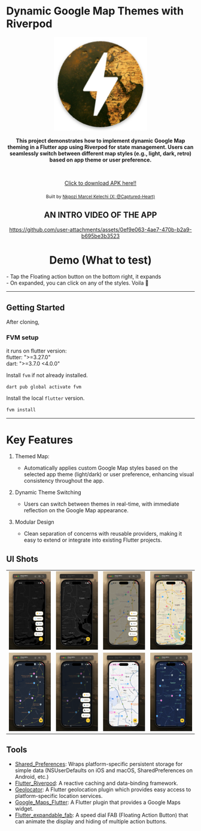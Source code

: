 # Dynamic Google Map Themes with Riverpod

<div align="center">
   <img src="./assets/logo.png" width="250" height="250" color="0xFF2676FC"/>

<strong> This project demonstrates how to implement dynamic Google Map theming in a Flutter app using Riverpod for state management. Users can seamlessly switch between different map styles (e.g., light, dark, retro) based on app theme or user preference. </strong>

<br/>

[Click to download APK here!!](https://drive.google.com/file/d/1__dRUHI7zh9f78qZW5tRwxTgSJVXDj_i/view?usp=sharing)

<sub>Built by <a href="https://twitter.com/_Captured_Heart">Nkpozi Marcel Kelechi (X: @Captured-Heart)</a></sub>
<br />

## AN INTRO VIDEO OF THE APP


https://github.com/user-attachments/assets/0ef9e063-4ae7-470b-b2a9-b695be3b3523


# Demo (What to test)

<div align="left">
- Tap the Floating action button on the bottom right, it expands<br/>
- On expanded, you can click on any of the styles. Voila 🥳<br/>
</div>

</div>

---

## Getting Started

After cloning,

### FVM setup

it runs on flutter version: <br> flutter: ">=3.27.0" <br> dart: ">=3.7.0 <4.0.0"

Install `fvm` if not already installed.

```bash
dart pub global activate fvm
```

Install the local `flutter` version.

```bash
fvm install
```

---

# Key Features

1. Themed Map:

   - Automatically applies custom Google Map styles based on the selected app theme (light/dark) or user preference, enhancing visual consistency throughout the app.

2. Dynamic Theme Switching

   - Users can switch between themes in real-time, with immediate reflection on the Google Map appearance.

3. Modular Design

   - Clean separation of concerns with reusable providers, making it easy to extend or integrate into existing Flutter projects.

## UI Shots

<div style="text-align: center">
  <table>
    <tr>
      <td style="text-align: center">
        <img src="screenshots/dark1.png" width="800" />
      </td>
      <td style="text-align: center">
        <img src="screenshots/dark.png" width="800" />
      </td>
       <td style="text-align: center">
        <img src="screenshots/retro1.png" width="800" />
      </td> <td style="text-align: center">
        <img src="screenshots/retro.png" width="800" />
      </td>
    </tr>
     <tr>
      <td style="text-align: center">
        <img src="screenshots/night.png" width="800" />
      </td>
      <td style="text-align: center">
        <img src="screenshots/night1.png" width="800" />
      </td>
       <td style="text-align: center">
        <img src="screenshots/original.png" width="800" />
      </td> <td style="text-align: center">
        <img src="screenshots/nightBlue.png" width="800" />
      </td>
    </tr>
  </table>
</div>

## Tools

- [Shared_Preferences](https://pub.dev/packages/shared_preferences): Wraps platform-specific persistent storage for simple data (NSUserDefaults on iOS and macOS, SharedPreferences on Android, etc.)
- [Flutter_Riverpod](https://pub.dev/packages/flutter_riverpod): A reactive caching and data-binding framework.
- [Geolocator](https://pub.dev/packages/geolocator): A Flutter geolocation plugin which provides easy access to platform-specific location services.
- [Google_Maps_Flutter](https://pub.dev/packages/google_maps_flutter): A Flutter plugin that provides a Google Maps widget.
- [Flutter_expandable_fab](https://pub.dev/packages/flutter_expandable_fab): A speed dial FAB (Floating Action Button) that can animate the display and hiding of multiple action buttons.
